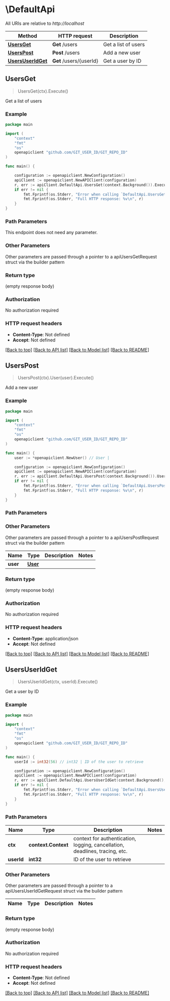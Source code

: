 # \DefaultApi

All URIs are relative to *http://localhost*

Method | HTTP request | Description
------------- | ------------- | -------------
[**UsersGet**](DefaultApi.md#UsersGet) | **Get** /users | Get a list of users
[**UsersPost**](DefaultApi.md#UsersPost) | **Post** /users | Add a new user
[**UsersUserIdGet**](DefaultApi.md#UsersUserIdGet) | **Get** /users/{userId} | Get a user by ID



## UsersGet

> UsersGet(ctx).Execute()

Get a list of users

### Example

```go
package main

import (
    "context"
    "fmt"
    "os"
    openapiclient "github.com/GIT_USER_ID/GIT_REPO_ID"
)

func main() {

    configuration := openapiclient.NewConfiguration()
    apiClient := openapiclient.NewAPIClient(configuration)
    r, err := apiClient.DefaultApi.UsersGet(context.Background()).Execute()
    if err != nil {
        fmt.Fprintf(os.Stderr, "Error when calling `DefaultApi.UsersGet``: %v\n", err)
        fmt.Fprintf(os.Stderr, "Full HTTP response: %v\n", r)
    }
}
```

### Path Parameters

This endpoint does not need any parameter.

### Other Parameters

Other parameters are passed through a pointer to a apiUsersGetRequest struct via the builder pattern


### Return type

 (empty response body)

### Authorization

No authorization required

### HTTP request headers

- **Content-Type**: Not defined
- **Accept**: Not defined

[[Back to top]](#) [[Back to API list]](../README.md#documentation-for-api-endpoints)
[[Back to Model list]](../README.md#documentation-for-models)
[[Back to README]](../README.md)


## UsersPost

> UsersPost(ctx).User(user).Execute()

Add a new user

### Example

```go
package main

import (
    "context"
    "fmt"
    "os"
    openapiclient "github.com/GIT_USER_ID/GIT_REPO_ID"
)

func main() {
    user := *openapiclient.NewUser() // User | 

    configuration := openapiclient.NewConfiguration()
    apiClient := openapiclient.NewAPIClient(configuration)
    r, err := apiClient.DefaultApi.UsersPost(context.Background()).User(user).Execute()
    if err != nil {
        fmt.Fprintf(os.Stderr, "Error when calling `DefaultApi.UsersPost``: %v\n", err)
        fmt.Fprintf(os.Stderr, "Full HTTP response: %v\n", r)
    }
}
```

### Path Parameters



### Other Parameters

Other parameters are passed through a pointer to a apiUsersPostRequest struct via the builder pattern


Name | Type | Description  | Notes
------------- | ------------- | ------------- | -------------
 **user** | [**User**](User.md) |  | 

### Return type

 (empty response body)

### Authorization

No authorization required

### HTTP request headers

- **Content-Type**: application/json
- **Accept**: Not defined

[[Back to top]](#) [[Back to API list]](../README.md#documentation-for-api-endpoints)
[[Back to Model list]](../README.md#documentation-for-models)
[[Back to README]](../README.md)


## UsersUserIdGet

> UsersUserIdGet(ctx, userId).Execute()

Get a user by ID

### Example

```go
package main

import (
    "context"
    "fmt"
    "os"
    openapiclient "github.com/GIT_USER_ID/GIT_REPO_ID"
)

func main() {
    userId := int32(56) // int32 | ID of the user to retrieve

    configuration := openapiclient.NewConfiguration()
    apiClient := openapiclient.NewAPIClient(configuration)
    r, err := apiClient.DefaultApi.UsersUserIdGet(context.Background(), userId).Execute()
    if err != nil {
        fmt.Fprintf(os.Stderr, "Error when calling `DefaultApi.UsersUserIdGet``: %v\n", err)
        fmt.Fprintf(os.Stderr, "Full HTTP response: %v\n", r)
    }
}
```

### Path Parameters


Name | Type | Description  | Notes
------------- | ------------- | ------------- | -------------
**ctx** | **context.Context** | context for authentication, logging, cancellation, deadlines, tracing, etc.
**userId** | **int32** | ID of the user to retrieve | 

### Other Parameters

Other parameters are passed through a pointer to a apiUsersUserIdGetRequest struct via the builder pattern


Name | Type | Description  | Notes
------------- | ------------- | ------------- | -------------


### Return type

 (empty response body)

### Authorization

No authorization required

### HTTP request headers

- **Content-Type**: Not defined
- **Accept**: Not defined

[[Back to top]](#) [[Back to API list]](../README.md#documentation-for-api-endpoints)
[[Back to Model list]](../README.md#documentation-for-models)
[[Back to README]](../README.md)

